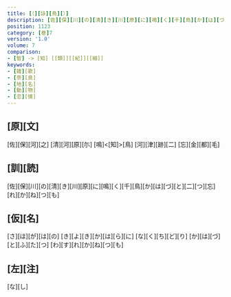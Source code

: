 ```yaml
---
title: [（][詠][鳥][）]
description: [佐][保][川][の][清][き][川][原][に][鳴][く][千][鳥][か][は][づ][と][二][つ][忘][れ][か][ね][つ][も]
position: 1123
category: [巻]7
version: '1.0'
volume: 7
comparison:
- [智] -> [知] [[類]][[紀]][[細]]
keywords:
- [雑][歌]
- [奈][良]
- [地][名]
- [動][物]
- [恋][情]
---
```


## [原][文]

[佐][保][河][之] [清][河][原][尓] [鳴]<[知]>[鳥] [河][津][跡][二] [忘][金][都][毛]

## [訓][読]

[佐][保][川][の][清][き][川][原][に][鳴][く][千][鳥][か][は][づ][と][二][つ][忘][れ][か][ね][つ][も]

## [仮][名]

[さ][ほ][が][は][の] [き][よ][き][か][は][ら][に] [な][く][ち][ど][り] [か][は][づ][と][ふ][た][つ] [わ][す][れ][か][ね][つ][も]

## [左][注]

[な][し]
